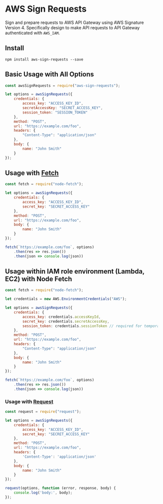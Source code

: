 # AWS Sign Requests
Sign and prepare requests to AWS API Gateway using AWS Signature Version 4. Specifically design to make API requests to API Gateway authenticated with `AWS_IAM`.

## Install
```
npm install aws-sign-requests --save
```


## Basic Usage with All Options
```javascript
const awsSignRequests = require("aws-sign-requests");

let options = awsSignRequests({
    credentials: {
        access_key: "ACCESS_KEY_ID",
        secretAccessKey: "SECRET_ACCESS_KEY",
        session_token: "SESSION_TOKEN"
    },
    method: "POST",
    url: "https://example.com/foo",
    headers: {
        "Content-Type": "application/json"
    },
    body: {
        name: "John Smith"
    }
});
```

## Usage with [Fetch](https://github.com/bitinn/node-fetch)
```javascript
const fetch = require("node-fetch");

let options = awsSignRequests({
    credentials: {
        access_key: "ACCESS_KEY_ID",
        secret_key: "SECRET_ACCESS_KEY"
    },
    method: "POST",
    url: "https://example.com/foo",
    body: {
        name: "John Smith"
    }
});

fetch(`https://example.com/foo`, options)
    .then(res => res.json())
    .then(json => console.log(json))
```

## Usage within IAM role environment (Lambda, EC2) with Node Fetch
```javascript
const fetch = require("node-fetch");

let credentials = new AWS.EnvironmentCredentials("AWS");

let options = awsSignRequests({
    credentials: {
        access_key: credentials.accessKeyId,
        secret_key: credentials.secretAccessKey,
        session_token: credentials.sessionToken // required for temporary credentials
    },
    method: "POST",
    url: "https://example.com/foo",
    headers: {
        "Content-Type": "application/json"
    },
    body: {
        name: "John Smith"
    }
});

fetch(`https://example.com/foo`, options)
    .then(res => res.json())
    .then(json => console.log(json))
```

### Usage with [Request](https://github.com/request/request)
````javascript
const request = require("request");

let options = awsSignRequests({
    credentials: {
        access_key: "ACCESS_KEY_ID",
        secret_key: "SECRET_ACCESS_KEY"
    },
    method: "POST",
    url: "https://example.com/foo",
    headers: {
        'Content-Type': 'application/json'
    },
    body: {
        name: "John Smith"
    }
});

request(options, function (error, response, body) {
    console.log('body:', body);
});
````
